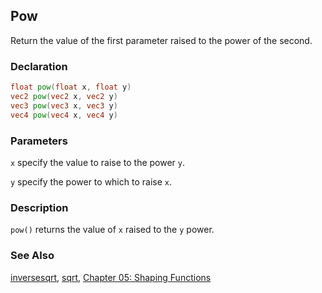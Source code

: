 ## Pow
Return the value of the first parameter raised to the power of the second.

### Declaration
```glsl
float pow(float x, float y)  
vec2 pow(vec2 x, vec2 y)  
vec3 pow(vec3 x, vec3 y)  
vec4 pow(vec4 x, vec4 y)
```

### Parameters
```x``` specify the value to raise to the power ```y```.

```y``` specify the power to which to raise ```x```.

### Description
```pow()``` returns the value of ```x``` raised to the ```y``` power.

<div class="simpleFunction" data="y = pow(x,3.0); "></div>

### See Also

[inversesqrt](/glossary/?search=inversesqrt), [sqrt](/glossary/?search=sqrt), [Chapter 05: Shaping Functions](/05/)
